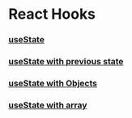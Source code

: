 # React Hooks

### [useState](https://github.com/SaishJ/React-Hooks/commit/a04d9fc28e67ee838856cfbcecef87f99409c25c)

### [useState with previous state](https://github.com/SaishJ/React-Hooks/commit/0efdee5596c18b7e7a4bb35d5eab970aa8cd06d9)

### [useState with Objects](https://github.com/SaishJ/React-Hooks/commit/bd0b9b3e324855a09ce8c554711a7f5d0a3636f7)

### [useState with array](https://github.com/SaishJ/React-Hooks/commit/d2f22b5f8679b6c01112235a79da2ea3fc642175)
